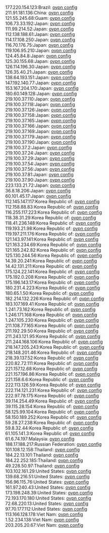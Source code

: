 177.220.154.123:Brazil: [ovpn config](vpn/177_220_154_123.ovpn)  
211.91.181.136:China: [ovpn config](vpn/211_91_181_136.ovpn)  
121.55.245.68:Guam: [ovpn config](vpn/121_55_245_68.ovpn)  
106.73.33.192:Japan: [ovpn config](vpn/106_73_33_192.ovpn)  
111.99.214.52:Japan: [ovpn config](vpn/111_99_214_52.ovpn)  
112.138.188.61:Japan: [ovpn config](vpn/112_138_188_61.ovpn)  
114.17.108.250:Japan: [ovpn config](vpn/114_17_108_250.ovpn)  
116.70.176.75:Japan: [ovpn config](vpn/116_70_176_75.ovpn)  
119.106.95.210:Japan: [ovpn config](vpn/119_106_95_210.ovpn)  
124.45.84.8:Japan: [ovpn config](vpn/124_45_84_8.ovpn)  
125.30.155.68:Japan: [ovpn config](vpn/125_30_155_68.ovpn)  
126.114.196.30:Japan: [ovpn config](vpn/126_114_196_30.ovpn)  
126.35.40.21:Japan: [ovpn config](vpn/126_35_40_21.ovpn)  
138.64.193.151:Japan: [ovpn config](vpn/138_64_193_151.ovpn)  
147.192.140.77:Japan: [ovpn config](vpn/147_192_140_77.ovpn)  
153.167.204.170:Japan: [ovpn config](vpn/153_167_204_170.ovpn)  
180.60.149.128:Japan: [ovpn config](vpn/180_60_149_128.ovpn)  
219.100.37.110:Japan: [ovpn config](vpn/219_100_37_110.ovpn)  
219.100.37.118:Japan: [ovpn config](vpn/219_100_37_118.ovpn)  
219.100.37.126:Japan: [ovpn config](vpn/219_100_37_126.ovpn)  
219.100.37.158:Japan: [ovpn config](vpn/219_100_37_158.ovpn)  
219.100.37.165:Japan: [ovpn config](vpn/219_100_37_165.ovpn)  
219.100.37.166:Japan: [ovpn config](vpn/219_100_37_166.ovpn)  
219.100.37.169:Japan: [ovpn config](vpn/219_100_37_169.ovpn)  
219.100.37.179:Japan: [ovpn config](vpn/219_100_37_179.ovpn)  
219.100.37.190:Japan: [ovpn config](vpn/219_100_37_190.ovpn)  
219.100.37.2:Japan: [ovpn config](vpn/219_100_37_2.ovpn)  
219.100.37.24:Japan: [ovpn config](vpn/219_100_37_24.ovpn)  
219.100.37.29:Japan: [ovpn config](vpn/219_100_37_29.ovpn)  
219.100.37.54:Japan: [ovpn config](vpn/219_100_37_54.ovpn)  
219.100.37.56:Japan: [ovpn config](vpn/219_100_37_56.ovpn)  
219.100.37.81:Japan: [ovpn config](vpn/219_100_37_81.ovpn)  
219.100.37.90:Japan: [ovpn config](vpn/219_100_37_90.ovpn)  
223.133.21.72:Japan: [ovpn config](vpn/223_133_21_72.ovpn)  
36.8.18.206:Japan: [ovpn config](vpn/36_8_18_206.ovpn)  
60.101.45.17:Japan: [ovpn config](vpn/60_101_45_17.ovpn)  
112.145.147.117:Korea Republic of: [ovpn config](vpn/112_145_147_117.ovpn)  
112.158.88.83:Korea Republic of: [ovpn config](vpn/112_158_88_83.ovpn)  
116.255.117.223:Korea Republic of: [ovpn config](vpn/116_255_117_223.ovpn)  
118.38.31.29:Korea Republic of: [ovpn config](vpn/118_38_31_29.ovpn)  
118.41.236.148:Korea Republic of: [ovpn config](vpn/118_41_236_148.ovpn)  
119.193.21.98:Korea Republic of: [ovpn config](vpn/119_193_21_98.ovpn)  
119.197.211.176:Korea Republic of: [ovpn config](vpn/119_197_211_176.ovpn)  
121.143.97.141:Korea Republic of: [ovpn config](vpn/121_143_97_141.ovpn)  
121.163.234.69:Korea Republic of: [ovpn config](vpn/121_163_234_69.ovpn)  
121.165.242.82:Korea Republic of: [ovpn config](vpn/121_165_242_82.ovpn)  
125.130.244.56:Korea Republic of: [ovpn config](vpn/125_130_244_56.ovpn)  
14.39.20.241:Korea Republic of: [ovpn config](vpn/14_39_20_241.ovpn)  
14.42.131.211:Korea Republic of: [ovpn config](vpn/14_42_131_211.ovpn)  
175.124.22.141:Korea Republic of: [ovpn config](vpn/175_124_22_141.ovpn)  
175.192.0.208:Korea Republic of: [ovpn config](vpn/175_192_0_208.ovpn)  
175.196.143.17:Korea Republic of: [ovpn config](vpn/175_196_143_17.ovpn)  
180.231.4.223:Korea Republic of: [ovpn config](vpn/180_231_4_223.ovpn)  
180.65.1.50:Korea Republic of: [ovpn config](vpn/180_65_1_50.ovpn)  
182.214.132.226:Korea Republic of: [ovpn config](vpn/182_214_132_226.ovpn)  
183.107.169.41:Korea Republic of: [ovpn config](vpn/183_107_169_41.ovpn)  
1.241.73.162:Korea Republic of: [ovpn config](vpn/1_241_73_162.ovpn)  
1.246.171.168:Korea Republic of: [ovpn config](vpn/1_246_171_168.ovpn)  
1.247.105.230:Korea Republic of: [ovpn config](vpn/1_247_105_230.ovpn)  
211.108.77.165:Korea Republic of: [ovpn config](vpn/211_108_77_165.ovpn)  
211.192.29.50:Korea Republic of: [ovpn config](vpn/211_192_29_50.ovpn)  
211.243.121.95:Korea Republic of: [ovpn config](vpn/211_243_121_95.ovpn)  
211.244.168.106:Korea Republic of: [ovpn config](vpn/211_244_168_106.ovpn)  
218.147.205.243:Korea Republic of: [ovpn config](vpn/218_147_205_243.ovpn)  
218.148.201.46:Korea Republic of: [ovpn config](vpn/218_148_201_46.ovpn)  
218.39.137.52:Korea Republic of: [ovpn config](vpn/218_39_137_52.ovpn)  
220.82.72.111:Korea Republic of: [ovpn config](vpn/220_82_72_111.ovpn)  
221.157.12.68:Korea Republic of: [ovpn config](vpn/221_157_12_68.ovpn)  
221.157.196.86:Korea Republic of: [ovpn config](vpn/221_157_196_86.ovpn)  
221.158.6.6:Korea Republic of: [ovpn config](vpn/221_158_6_6.ovpn)  
222.113.126.59:Korea Republic of: [ovpn config](vpn/222_113_126_59.ovpn)  
222.114.121.231:Korea Republic of: [ovpn config](vpn/222_114_121_231.ovpn)  
222.97.78.175:Korea Republic of: [ovpn config](vpn/222_97_78_175.ovpn)  
39.114.254.49:Korea Republic of: [ovpn config](vpn/39_114_254_49.ovpn)  
39.115.28.154:Korea Republic of: [ovpn config](vpn/39_115_28_154.ovpn)  
58.125.99.104:Korea Republic of: [ovpn config](vpn/58_125_99_104.ovpn)  
58.150.189.252:Korea Republic of: [ovpn config](vpn/58_150_189_252.ovpn)  
59.28.27.238:Korea Republic of: [ovpn config](vpn/59_28_27_238.ovpn)  
59.8.32.44:Korea Republic of: [ovpn config](vpn/59_8_32_44.ovpn)  
61.105.141.3:Korea Republic of: [ovpn config](vpn/61_105_141_3.ovpn)  
61.6.74.197:Malaysia: [ovpn config](vpn/61_6_74_197.ovpn)  
188.17.188.217:Russian Federation: [ovpn config](vpn/188_17_188_217.ovpn)  
101.108.12.158:Thailand: [ovpn config](vpn/101_108_12_158.ovpn)  
184.22.13.101:Thailand: [ovpn config](vpn/184_22_13_101.ovpn)  
184.22.252.185:Thailand: [ovpn config](vpn/184_22_252_185.ovpn)  
49.228.50.97:Thailand: [ovpn config](vpn/49_228_50_97.ovpn)  
103.102.161.29:United States: [ovpn config](vpn/103_102_161_29.ovpn)  
139.68.216.51:United States: [ovpn config](vpn/139_68_216_51.ovpn)  
156.96.115.76:United States: [ovpn config](vpn/156_96_115_76.ovpn)  
161.97.240.43:United States: [ovpn config](vpn/161_97_240_43.ovpn)  
173.198.248.39:United States: [ovpn config](vpn/173_198_248_39.ovpn)  
72.193.170.180:United States: [ovpn config](vpn/72_193_170_180.ovpn)  
72.68.220.13:United States: [ovpn config](vpn/72_68_220_13.ovpn)  
97.70.177.112:United States: [ovpn config](vpn/97_70_177_112.ovpn)  
113.166.128.178:Viet Nam: [ovpn config](vpn/113_166_128_178.ovpn)  
1.52.234.138:Viet Nam: [ovpn config](vpn/1_52_234_138.ovpn)  
203.205.20.67:Viet Nam: [ovpn config](vpn/203_205_20_67.ovpn)  
